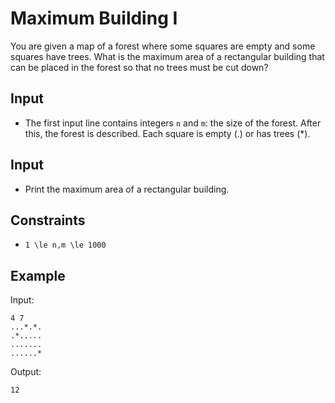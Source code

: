 # Maximum Building I 

You are given a map of a forest where some squares are empty and some squares have trees.
What is the maximum area of a rectangular building that can be placed in the forest so that no trees must be cut down?
## Input
- The first input line contains integers ```n``` and ```m```: the size of the forest.
After this, the forest is described. Each square is empty (.) or has trees (*).
## Input
- Print the maximum area of a rectangular building.
## Constraints

- ```1 \le n,m \le 1000```

## Example
Input:
```
4 7
...*.*.
.*.....
.......
......*
```

Output:
```
12
```
